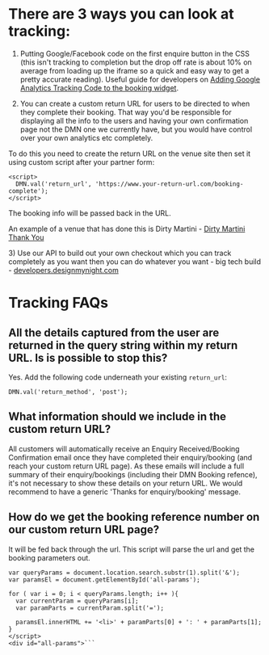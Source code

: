 # There are 3 ways you can look at tracking:

1. Putting Google/Facebook code on the first enquire button in the CSS (this isn't tracking to completion but the drop off rate is about 10% on average from loading up the iframe so a quick and easy way to get a pretty accurate reading). Useful guide for developers on [Adding Google Analytics Tracking Code to the booking widget](https://collins.uservoice.com/knowledgebase/articles/863856-adding-google-analytics-tracking-code-to-the-booki). 

2. You can create a custom return URL for users to be directed to when they complete their booking. That way you'd be responsible for displaying all the info to the users and having your own confirmation page not the DMN one we currently have, but you would have control over your own analytics etc completely.

To do this you need to create the return URL on the  venue site then set it using custom script after your partner form:

```
<script>
  DMN.val('return_url', 'https://www.your-return-url.com/booking-complete');
</script> 
```

The booking info will be passed back in the URL.​

An example of a venue that has done this is Dirty Martini - [Dirty Martini Thank You](http://dirtymartini.uk.com/booking-thank-you/?dm_website_page=97&_id=589deca000d1e96b4f8b462f&auto_confirmed=false&created_by=568e86b3d1dd9afd2e8b45f0&created_date=2017-02-10T16%3A38%3A56&date=2017-04-26T00%3A00%3A00&email=chris%40designmynight.com&first_name=Chris&last_name=DMN%20TEST%20PLEASE%20DELETE&last_updated=2017-02-10T16%3A38%3A56&num_people=8&reference=DMN-13023321229&source=partner&source_details=%7B%22user_agent%22%3A%22Mozilla%2F5.0%20(Windows%20NT%2010.0%3B%20WOW64)%20AppleWebKit%2F537.36%20(KHTML%2C%20like%20Gecko)%20Chrome%2F56.0.2924.87%20Safari%2F537.36%22%2C%22session_id%22%3A%22ovi0lni5384q5hi61pn3tha8m4%22%2C%22remote_ip%22%3A%2292.233.138.238%22%2C%22referrer%22%3A%22https%3A%2F%2Fwww.designmynight.com%2Fbook%3Fvenue_id%3D51f0ee830df690f05000092b%26venue_group%3D514ada610df690b6770000e2%26type%3D521613050df690aa60000fe7%26num_people%3D8%26date%3D2017-4-26%26time%3D17%3A00%26duration%3D60%26notes%3D%26locale%3Den-GB%26format%3Dmodal%26source%3Dpartner%26return_url%3Dhttp%3A%2F%2Fdirtymartini.uk.com%2Fbooking-thank-you%2F%3Fdm_website_page%3D97%22%7D&status=received&time=17%3A00&type=%7B%22guestlist%22%3Afalse%2C%22id%22%3A%22521613050df690aa60000fe7%22%2C%22name%22%3A%22Area%22%2C%22private_hire%22%3Afalse%7D&venue_id=51f0ee830df690f05000092b) 

​3) Use our API to build out your own checkout which you can track completely as you want then you can do whatever you want - big tech build - [developers.designmynight.com](developers.designmynight.com)

# Tracking FAQs

## All the details captured from the user are returned in the query string within my return URL. Is is possible to stop this?
Yes. Add the following code underneath your existing `return_url`: 

```DMN.val('return_method', 'post');```

## What information should we include in the custom return URL?

All customers will automatically receive an Enquiry Received/Booking Confirmation email once they have completed their enquiry/booking (and reach your custom return URL page). As these emails will include a full summary of their enquiry/bookings (including their DMN Booking refence), it's not necessary to show these details on your return URL. We would recommend to have a generic 'Thanks for enquiry/booking' message. 


## How do we get the booking reference number on our custom return URL page?

It will be fed back through the url. This script will parse the url and get the booking parameters out.
 
```<script>
var queryParams = document.location.search.substr(1).split('&');
var paramsEl = document.getElementById('all-params');
 
for ( var i = 0; i < queryParams.length; i++ ){
  var currentParam = queryParams[i];
  var paramParts = currentParam.split('=');
 
  paramsEl.innerHTML += '<li>' + paramParts[0] + ': ' + paramParts[1];
}
</script>
<div id="all-params">```



